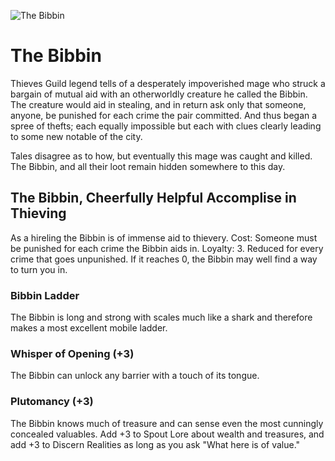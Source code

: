
![The Bibbin](/images/bibbin.jpg?raw=true)


# The Bibbin

Thieves Guild legend tells of a desperately impoverished mage who struck a bargain of mutual aid with an otherworldly creature he called the Bibbin. The creature would aid in stealing, and in return ask only that someone, anyone, be punished for each crime the pair committed. And thus began a spree of thefts; each equally impossible but each with clues clearly leading to some new notable of the city.

Tales disagree as to how, but eventually this mage was caught and killed. The Bibbin, and all their loot remain hidden somewhere to this day.
   
## The Bibbin, Cheerfully Helpful Accomplise in Thieving

As a hireling the Bibbin is of immense aid to thievery. 
Cost: Someone must be punished for each crime the Bibbin aids in. 
Loyalty: 3. Reduced for every crime that goes unpunished. If it reaches 0, the Bibbin may well find a way to turn you in.

### Bibbin Ladder

The Bibbin is long and strong with scales much like a shark and therefore makes a most excellent mobile ladder. 

### Whisper of Opening (+3)

The Bibbin can unlock any barrier with a touch of its tongue. 
  
### Plutomancy (+3)

The Bibbin knows much of treasure and can sense even the most cunningly concealed valuables. Add +3 to Spout Lore about wealth and treasures, and add +3 to Discern Realities as long as you ask "What here is of value."